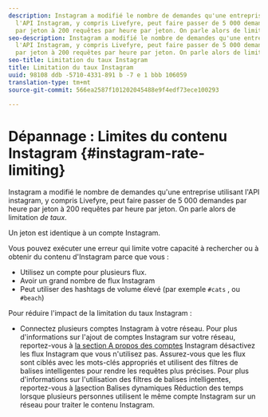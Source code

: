 ```yaml
---
description: Instagram a modifié le nombre de demandes qu'une entreprise utilisant
  l'API Instagram, y compris Livefyre, peut faire passer de 5 000 demandes par heure
  par jeton à 200 requêtes par heure par jeton. On parle alors de limitation de taux.
seo-description: Instagram a modifié le nombre de demandes qu'une entreprise utilisant
  l'API Instagram, y compris Livefyre, peut faire passer de 5 000 demandes par heure
  par jeton à 200 requêtes par heure par jeton. On parle alors de limitation de taux.
seo-title: Limitation du taux Instagram
title: Limitation du taux Instagram
uuid: 98108 ddb -5710-4331-891 b -7 e 1 bbb 106059
translation-type: tm+mt
source-git-commit: 566ea2587f101202045488e9f4edf73ece100293

---
```



# Dépannage : Limites du contenu Instagram {#instagram-rate-limiting}

Instagram a modifié le nombre de demandes qu'une entreprise utilisant l'API instagram, y compris Livefyre, peut faire passer de 5 000 demandes par heure par jeton à 200 requêtes par heure par jeton. On parle alors de limitation *de taux*.

Un jeton est identique à un compte Instagram.

Vous pouvez exécuter une erreur qui limite votre capacité à rechercher ou à obtenir du contenu d'Instagram parce que vous :

* Utilisez un compte pour plusieurs flux.
* Avoir un grand nombre de flux Instagram
* Peut utiliser des hashtags de volume élevé (par exemple `#cats` , ou `#beach`)

Pour réduire l'impact de la limitation du taux Instagram :

* Connectez plusieurs comptes Instagram à votre réseau. Pour plus d'informations sur l'ajout de comptes Instagram sur votre réseau, reportez-vous à [la section A propos des comptes](/help/using/c-users-creating-accounts-with-studio-access/t-configure-social-accout-instagram/c-about-instagram-accounts.md)
Instagram désactivez les flux Instagram que vous n'utilisez
pas. Assurez-vous que les flux sont ciblés avec les mots-clés appropriés et utilisent des filtres de balises intelligentes pour rendre les requêtes plus précises. Pour plus d'informations sur l'utilisation des filtres de balises intelligentes, reportez-vous à [la](/help/using/c-features-livefyre/c-smart-tags/c-smart-tags.md)section Balises
dynamiques Réduction des temps lorsque plusieurs personnes utilisent le même compte Instagram sur un réseau pour traiter le contenu Instagram.